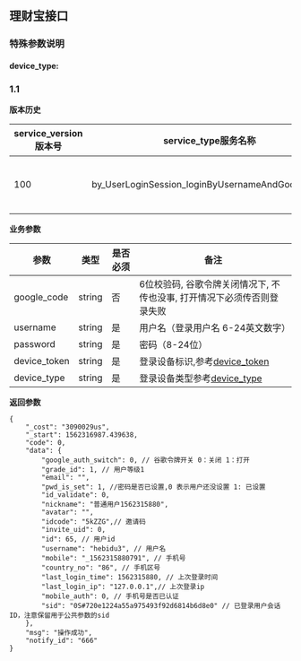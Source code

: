 ## 理财宝接口

### 特殊参数说明

#### device_type:  

### 1.1 

**版本历史**

|service_version版本号|service_type服务名称|说明|
|----|---|---|
|100|by_UserLoginSession_loginByUsernameAndGoogleAuth|接口创建|

**业务参数**

|参数 |类型|是否必须|备注|
| ---------------- | ------------------------ | ------------------------ | ------------------------ |
|google_code|string|否|6位校验码, 谷歌令牌关闭情况下, 不传也没事, 打开情况下必须传否则登录失败|
|username|string|是|用户名（登录用户名 6-24英文数字）|
|password|string|是|密码（8-24位）|
|device_token|string|是|登录设备标识,参考[device_token](#devicetoken)|
|device_type|string|是|登录设备类型参考[device_type](#devicetype)|

**返回参数** 
```
{
    "_cost": "3090029us",
    "_start": 1562316987.439638,
    "code": 0,
    "data": {
        "google_auth_switch": 0, // 谷歌令牌开关 0：关闭 1：打开
        "grade_id": 1, // 用户等级1
        "email": "",
        "pwd_is_set": 1, //密码是否已设置,0 表示用户还没设置 1: 已设置
        "id_validate": 0, 
        "nickname": "普通用户1562315880",
        "avatar": "",
        "idcode": "5kZZG",// 邀请码
        "invite_uid": 0,
        "id": 65, // 用户id
        "username": "hebidu3", // 用户名
        "mobile": "_1562315880791", // 手机号
        "country_no": "86", // 手机区号
        "last_login_time": 1562315880, // 上次登录时间
        "last_login_ip": "127.0.0.1",// 上次登录ip
        "mobile_auth": 0, // 手机号是否已认证
        "sid": "0S#720e1224a55a975493f92d6814b6d8e0" // 已登录用户会话ID，注意保留用于公共参数的sid
    },
    "msg": "操作成功",
    "notify_id": "666"
}
```

